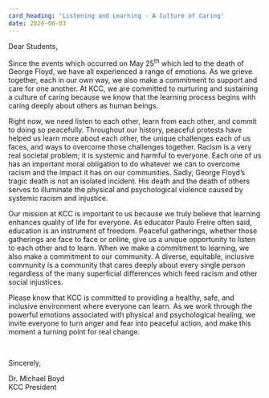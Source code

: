 ```yaml
---
card_heading: 'Listening and Learning - A Culture of Caring'
date: 2020-06-03
---
```


<p>Dear Students,&nbsp;</p>

<p>Since the events which occurred on May 25<sup>th</sup>&nbsp;which led to the death of George Floyd, we have all experienced a range of emotions. As we grieve together, each in our own way, we also make a commitment to support and care for one another. At KCC, we are committed to nurturing and sustaining a culture of caring because we know that the learning process begins with caring deeply about others as human beings.&nbsp;&nbsp;</p>

<p>Right now, we need listen to each other, learn from each other, and commit to doing so peacefully. Throughout our history, peaceful protests have helped us learn more about each other, the unique challenges each of us faces, and ways to overcome those challenges together. Racism is a very real societal problem; it is systemic and harmful to everyone. Each one of us has an important moral obligation to do whatever we can to overcome racism and the impact it has on our communities. Sadly, George Floyd’s tragic death is not an isolated incident. His death and the death of others serves to illuminate the physical and psychological violence caused by systemic racism and injustice.</p>

<p>Our mission at KCC is important to us because we truly believe that learning enhances quality of life for everyone. As educator Paulo Freire often said, education is an instrument of freedom. Peaceful gatherings, whether those gatherings are face to face or online, give us a unique opportunity to listen to each other and to learn. When we make a commitment to learning, we also make a commitment to our community. A diverse, equitable, inclusive community is a community that cares deeply about every single person regardless of the many superficial differences which feed racism and other social injustices.</p>

<p>Please know that KCC is committed to providing a healthy, safe, and inclusive environment where everyone can learn. As we work through the powerful emotions associated with physical and psychological healing, we invite everyone to turn anger and fear into peaceful action, and make this moment a turning point for real change.</p>

<p>&nbsp;</p>

<p>Sincerely,</p>

<p>Dr. Michael Boyd<br>KCC President</p>
